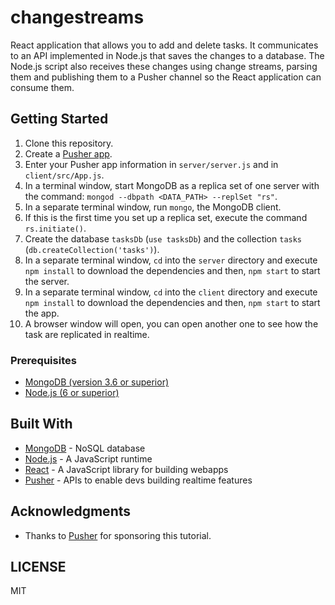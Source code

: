 # changestreams
React application that allows you to add and delete tasks. It communicates to an API implemented in Node.js that saves the changes to a database. The Node.js script also receives these changes using change streams, parsing them and publishing them to a Pusher channel so the React application can consume them. 


## Getting Started

1. Clone this repository.
2. Create a [Pusher app](https://dashboard.pusher.com).
3. Enter your Pusher app information in `server/server.js` and in `client/src/App.js`.
4. In a terminal window, start MongoDB as a replica set of one server with the command: `mongod --dbpath <DATA_PATH> --replSet "rs"`.
5. In a separate terminal window, run `mongo`, the MongoDB client.
6. If this is the first time you set up a replica set, execute the command `rs.initiate()`.
7. Create the database `tasksDb` (`use tasksDb`) and the collection `tasks` (`db.createCollection('tasks')`).
8. In a separate terminal window, `cd` into the `server` directory and execute `npm install` to download the dependencies and then, `npm start` to start the server.
9. In a separate terminal window, `cd` into the `client` directory and execute `npm install` to download the dependencies and then, `npm start` to start the app.
10. A browser window will open, you can open another one to see how the task are replicated in realtime.

### Prerequisites

- [MongoDB (version 3.6 or superior)](https://www.mongodb.com/download-center#community)
- [Node.js (6 or superior)](https://nodejs.org/en/download/)

## Built With

* [MongoDB](https://www.mongodb.com/) - NoSQL database
* [Node.js](https://nodejs.org/en/) - A JavaScript runtime 
* [React](https://reactjs.org/) - A JavaScript library for building webapps
* [Pusher](https://pusher.com/) - APIs to enable devs building realtime features

## Acknowledgments
* Thanks to [Pusher](https://pusher.com/) for sponsoring this tutorial.

## LICENSE
MIT
